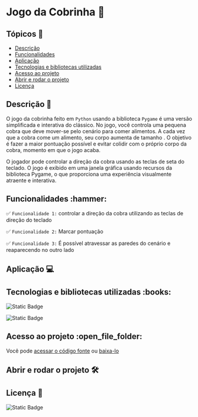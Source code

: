 # Jogo da Cobrinha :snake:


## Tópicos &#128204;  

<ul>
    <li><a href="#descrição">Descrição</a></li>
    <li><a href="#funcionalidades">Funcionalidades</a></li>
    <li><a href="#aplicação">Aplicação</a></li>
    <li><a href="#tecnologias-e-bibliotecas-utilizadas">Tecnologias e bibliotecas utilizadas</a></li>
    <li><a href="#acesso-ao-projeto">Acesso ao projeto</a></li>
    <li><a href="#abrir-e-rodaro-projeto">Abrir e rodar o projeto</a></li>
    <li><a href="#licença">Licença</a></li>
</ul>


<h2 id="descrição">Descrição &#128221;</h2>

O jogo da cobrinha feito em `Python` usando a biblioteca `Pygame` é uma versão simplificada e interativa do clássico. No jogo, você controla uma pequena cobra que deve mover-se pelo cenário para comer alimentos. A cada vez que a cobra come um alimento, seu corpo aumenta de tamanho . O objetivo é fazer a maior pontuação possível e evitar colidir com o próprio corpo da cobra, momento em que o jogo acaba. 

O jogador pode controlar a direção da cobra usando as teclas de seta do teclado. O jogo é exibido em uma janela gráfica usando recursos da biblioteca Pygame, o que proporciona uma experiência visualmente atraente e interativa.


<h2 id="funcionalidades">Funcionalidades :hammer:</h2>

:white_check_mark: `Funcionalidade 1:` controlar a direção da cobra utilizando as teclas de direção do teclado

:white_check_mark: `Funcionalidade 2:` Marcar pontuação

:white_check_mark: `Funcionalidade 3:` É possível atravessar as paredes do cenário e reaparecendo no outro lado


<h2 id="aplicação">Aplicação &#128187;</h2>

<h2 id="tecnologias-e-bibliotecas-utilizadas">Tecnologias e bibliotecas utilizadas :books:</h2>

![Static Badge](https://img.shields.io/badge/python-%233776AB?style=for-the-badge&logo=python&logoColor=%23F7DF1E&label=linguagem&labelColor=gray)

![Static Badge](https://img.shields.io/badge/pygame-%2385FF85?style=for-the-badge&label=biblioteca&labelColor=gray)


<h2 id="acesso-ao-projeto">Acesso ao projeto :open_file_folder:</h2>

Você pode [acessar o código fonte](https://github.com/carla11235813/Jogo-da-Cobrinha) ou [baixa-lo](https://github.com/carla11235813/Jogo-da-Cobrinha/archive/refs/heads/main.zip)


<h2 id="abrir-e-rodaro-projeto">Abrir e rodar o projeto &#128736;</h2>


<h2 id="licença">Licença &#128220;</h2>

![Static Badge](https://img.shields.io/badge/MIT-green?style=for-the-badge&label=license&labelColor=gray)
